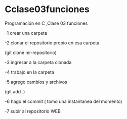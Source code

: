 # Cclase03funciones
Programación en C ,Clase 03 funciones

-1 crear una carpeta

-2 clonar el repositorio propio en esa carpeta

(git clone mi-repositorio)

-3 ingresar a la carpeta clonada

-4 trabajo en la carpeta

-5 agrego cambios y archivos

(git add .)

-6 hago el commit ( tomo una instantanea del momento)

-7 subir al repositorio WEB